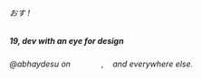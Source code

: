 ###### おす !
##### 19, dev with an eye for design
###### @abhaydesu on <a style="color:#fff;" target="_blank" href="https://www.linkedin.com/in/abhaydesu/">linkedin</a>, <a style="color:#fff;" href="https://x.com/abhaydesu/" target="_blank" >x</a> and everywhere else.

